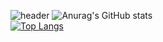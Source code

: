 ![header](https://capsule-render.vercel.app/api?type=transparent&color=grey&height=100&section=header&text=Hello&fontSize=30&fontAlign=15)
![Anurag's GitHub stats](https://github-readme-stats.vercel.app/api?username=vananaHope&show_icons=true&theme=radical)  
[![Top Langs](https://github-readme-stats.vercel.app/api/top-langs/?username=vananaHope&layout=compact)](https://github.com/vananaHope/github-readme-stats)

